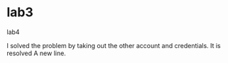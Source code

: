 # lab3


lab4

I solved the problem by taking out the other account and credentials.
It is resolved
A new line.